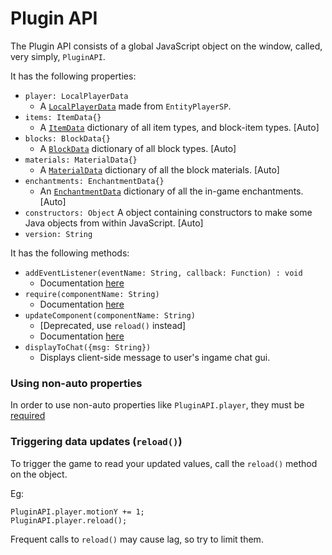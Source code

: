 # Plugin API
The Plugin API consists of a global JavaScript object on the window, called, very simply, `PluginAPI`.


It has the following properties:
- `player: LocalPlayerData`
    - A [`LocalPlayerData`](globals/LocalPlayerData.md) made from `EntityPlayerSP`.
- `items: ItemData{}`
    - A [`ItemData`](globals/ItemData.md) dictionary of all item types, and block-item types. [Auto]
- `blocks: BlockData{}`
    - A [`BlockData`](globals/BlockData.md) dictionary of all block types. [Auto]
- `materials: MaterialData{}`
    - A [`MaterialData`](globals/MaterialData.md) dictionary of all the block materials. [Auto]
- `enchantments: EnchantmentData{}`
    - An [`EnchantmentData`](EnchantmentData.md) dictionary of all the in-game enchantments. [Auto]
- `constructors: Object`
    A object containing constructors to make some Java objects from within JavaScript. [Auto]
- `version: String`


It has the following methods:
- `addEventListener(eventName: String, callback: Function) : void`
    - Documentation [here](events/addEventListener.md)
- `require(componentName: String)`
    - Documentation [here](globals/require.md)
- `updateComponent(componentName: String)`
    - [Deprecated, use `reload()` instead] 
    - Documentation [here](globals/updateComponent.md)
- `displayToChat({msg: String})`
    - Displays client-side message to user's ingame chat gui.


### Using non-auto properties
In order to use non-auto properties like `PluginAPI.player`, they must be [required](globals/require.md)

### Triggering data updates (`reload()`)
To trigger the game to read your updated values, call the `reload()` method on the object.

Eg: 
```
PluginAPI.player.motionY += 1;
PluginAPI.player.reload();
```

Frequent calls to `reload()` may cause lag, so try to limit them.